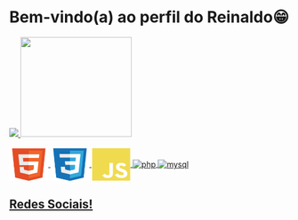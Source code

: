 # Bem-vindo(a) ao perfil do Reinaldo😁

 <div>
   <a href="https://github.com/reinaldo-ss">
   <img height="180em" src="https://github-readme-stats.vercel.app/api?username=reinaldo-ss&show_icons=true&theme=tokyonight&include_all_commits=true&count_private=true"/>
   <img height="180em" width="200em" src="https://github-readme-stats.vercel.app/api/top-langs/?username=reinaldo-ss&layout=compact&langs_count=6&theme=tokyonight"/>
</div>
<div style="display: inline_block"><br>
  
  <img align="center" alt="HTML" height="60" width="70" src="https://raw.githubusercontent.com/devicons/devicon/master/icons/html5/html5-original.svg">
  
  <img align="center" alt="CSS" height="60" width="70" src="https://raw.githubusercontent.com/devicons/devicon/master/icons/css3/css3-original.svg">  

  <img align="center" alt="Js" height="60" width="70" src="https://raw.githubusercontent.com/devicons/devicon/master/icons/javascript/javascript-plain.svg">

  <img align="center" alt="php" height="60" width="70" src="https://cdn.jsdelivr.net/gh/devicons/devicon/icons/php/php-original.svg" />

  <img align="center" alt="mysql" height="60" width="70" src="https://cdn.jsdelivr.net/gh/devicons/devicon/icons/mysql/mysql-original-wordmark.svg" />

</div> 

## Redes Sociais!

    
